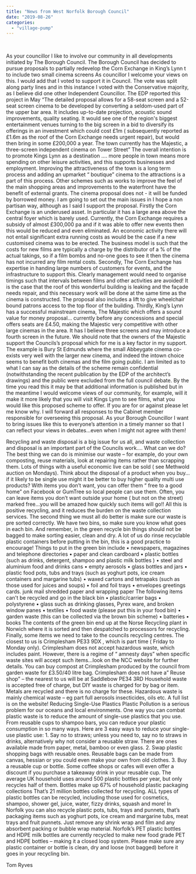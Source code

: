 ```yaml
---
title: "News from West Norfolk Borough Council"
date: "2019-08-26"
categories: 
  - "village-pump"
---
```


 

As your councillor I like to involve our community in all developments initiated by The Borough Council. The Borough Council has decided to pursue proposals to partially redevelop the Corn Exchange in King’s Lynn t to include two small cinema screens As councillor I welcome your views on this. I would add that I voted to support it in Council. The vote was split along party lines and in this instance I voted with the Conservative majority, as I believe did one other Independent Councillor. The EDP reported this project in May “The detailed proposal allows for a 58-seat screen and a 52-seat screen cinema to be developed by converting a seldom-used part of the upper bar area. It includes up-to-date projection, acoustic sound improvements, quality seating. It would see one of the region's biggest entertainment venues turning to the big screen in a bid to diversify its offerings in an investment which could cost £1m ( subsequently reported as £1.6m as the roof of the Corn Exchange needs urgent repair), but would then bring in some £200,000 a year. The town currently has the Majestic, a three-screen independent cinema on Tower Street” The overall intention is to promote Kings Lynn as a destination …. more people in town means more spending on other leisure activities, and this supports businesses and employment. Improving the attractiveness of the town is a long term process and adding an upmarket “ boutique” cinema to the attractions is a part of this process. Other schemes such as works to improve the feel of the main shopping areas and improvements to the waterfront have the benefit of external grants. The cinema proposal does not - it will be funded by borrowed money. I am going to set out the main issues in I hope a non partisan way, although as I said I support the proposal. Firstly the Corn Exchange is an underused asset. In particular it has a large area above the central foyer which is barely used. Currently, the Corn Exchange requires a subsidy of almost £300,000 pa and if it was able to offer new events then this would be reduced and even eliminated. An economic activity there will not entail significant extra running costs as would be the case if a new customised cinema was to be erected. The business model is such that the costs for new films are typically a charge by the distributor of a % of the actual takings, so if a film bombs and no-one goes to see it then the cinema has not incurred any film rental costs. Secondly, The Corn Exchange has expertise in handing large numbers of customers for events, and the infrastructure to support this. Clearly management would need to organise timings such that intervals between films and other activities are avoided! It is the case that the roof of this wonderful building is leaking and the façade needs repair, and this necessary work will be done at the same time as the cinema is constructed. The proposal also includes a lift to give wheelchair bound patrons access to the top floor of the building. Thirdly, King’s Lynn has a successful mainstream cinema, The Majestic which offers a sound value for money proposal… currently before any concessions and special offers seats are £4.50, making the Majestic very competitive with other large cinemas in the area. It has I believe three screens and may introduce a fourth screen in the future. We should note that the owners of the Majestic support the Councils’s proposal which for me is a key factor in my support. The example is Bury St Edmunds where the small Abbeygate cinema co-exists very well with the larger new cinema, and indeed the intown choice seems to benefit both cinemas and the film going public. I am limited as to what I can say as the details of the scheme remain confidential (notwithstanding the recent publication by the EDP of the architect’s drawings) and the public were excluded from the full council debate. By the time you read this it may be that additional information is published but in the meantime I would welcome views of our community, for example, will it make it more likely that you will visit Kings Lynn to see films, what you would like this proposed scheme to offer. If you are for or against please let me know why. I will forward all responses to the Cabinet member responsible for overseeing this proposal. As your Borough Councillor I want to bring issues like this to everyone’s attention in a timely manner so that I can reflect your views in debates…even when I might not agree with them!

Recycling and waste disposal is a big issue for us all, and waste collection and disposal is an important part of the Councils work…. What can we do? The best thing we can do is minimise our waste – for example, do your own composting, reuse materials, look at repairing items rather than scrapping them. Lots of things with a useful economic live can be sold ( see Methwold auction on Mondays). Think about the disposal of a product when you buy…if it likely to be single use might it be better to buy higher quality multi use products? With items you don’t want, you can offer them “ free to a good home” on Facebook or GumTree so local people can use them. Often, you can leave items you don’t want outside your home ( but not on the street) marked free…you will be amazed how quickly such items will go!! All this is positive recycling, and it reduces the burden on the waste collection services. The second thing we must all do better is make sure our waste is pre sorted correctly. We have two bins, so make sure you know what goes in each bin. And remember, in the green recycle bin things should not be bagged to make sorting easier, clean and dry. A lot of us do rinse recyclable plastic containers before putting in the bin, this is a good practice to encourage! Things to put in the green bin include • newspapers, magazines and telephone directories • paper and clean cardboard • plastic bottles (such as drinks, detergent, shampoo and plastic milk bottles ) • steel and aluminium food and drinks cans • empty aerosols • glass bottles and jars • plastic food pots, tubs and trays (such as yoghurt pots, ice cream containers and margarine tubs) • waxed cartons and tetrapaks (such as those used for juices and soups) • foil and foil trays • envelopes greetings cards. junk mail shredded paper and wrapping paper The following items can't be recycled and go in the black bin • plastic/carrier bags • polystyrene • glass such as drinking glasses, Pyrex ware, and broken window panes • textiles • food waste (please put this in your food bin) • garden waste (this can be collected via the brown bin scheme) • batteries • books The contents of the green bin end up at the Norse Recycling plant in Norwich where it is sorted and then despatched to processors for recycling. Finally, some items we need to take to the councils recycling centres. The closest to us is Crimplesham PE33 9DX , which is part time ( Friday to Monday only). Crimplesham does not accept hazardous waste, which includes paint. However, there is a regime of “ amnesty days” when specific waste sites will accept such items…look on the NCC website for further details. You can buy compost at Crimplesham produced by the council from garden waste for £3.50/40 litre bag. Crimplesham does not have a” Reuse shop” – the nearest to us will be at Saddlebow PE34 3RD Household waste is accepted free of charge, but DIY waste is charged for by bag or item. Metals are recycled and there is no charge for these. Hazardous waste is mainly chemical waste – eg part full aerosols insecticides, oils etc. A full list is on the website! Reducing Single-Use Plastics Plastic Pollution is a serious problem for our oceans and local environments. One way you can combat plastic waste is to reduce the amount of single-use plastics that you use. From reusable cups to shampoo bars, you can reduce your plastic consumption in so many ways. Here are 3 easy ways to reduce your single-use plastic use: 1. Say no to straws; unless you need to, say no to straws in drinks, alternatively why not consider a reusable straw. There are ones available made from paper, metal, bamboo or even glass. 2. Swap plastic shopping bags with reusable ones. Reusable bags can be made from canvas, hessian or you could even make your own from old clothes. 3. Buy a reusable cup or bottle. Some coffee shops or cafes will even offer a discount if you purchase a takeaway drink in your reusable cup. The average UK household uses around 500 plastic bottles per year, but only recycles half of them. Bottles make up 67% of household plastic packaging collections That’s 21 million bottles collected for recycling. ALL types of plastic bottles can be recycled, including those used for cosmetics, shampoo, shower gel, juice, water, fizzy drinks, squash and more! In Norfolk you can also recycle plastic pots, tubs, trays and punnets, that’s packaging items such as yoghurt pots, ice cream and margarine tubs, meat trays and fruit punnets. Just remove any shrink wrap and film and any absorbent packing or bubble wrap material. Norfolk’s PET plastic bottles and HDPE milk bottles are currently recycled to make new food grade PET and HDPE bottles – making it a closed loop system. Please make sure any plastic container or bottle is clean, dry and loose (not bagged) before it goes in your recycling bin.

Tom Ryves
